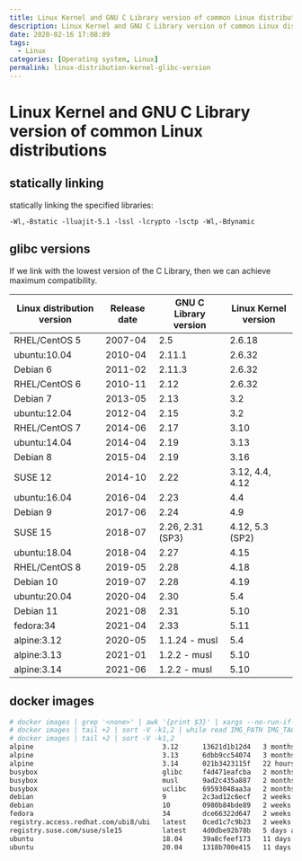 ```yaml
---
title: Linux Kernel and GNU C Library version of common Linux distributions
description: Linux Kernel and GNU C Library version of common Linux distributions
date: 2020-02-16 17:08:09
tags:
  - Linux
categories: [Operating system, Linux]
permalink: linux-distribution-kernel-glibc-version
---
```


# Linux Kernel and GNU C Library version of common Linux distributions

## statically linking

statically linking the specified libraries:

    -Wl,-Bstatic -lluajit-5.1 -lssl -lcrypto -lsctp -Wl,-Bdynamic

## glibc versions

If we link with the lowest version of the C Library, then we can achieve maximum compatibility.

Linux distribution version | Release date   | GNU C Library version | Linux Kernel version
---------------------------|----------------|-----------------------|---------------------
RHEL/CentOS 5              | 2007-04        | 2.5                   | 2.6.18
ubuntu:10.04               | 2010-04        | 2.11.1                | 2.6.32
Debian 6                   | 2011-02        | 2.11.3                | 2.6.32
RHEL/CentOS 6              | 2010-11        | 2.12                  | 2.6.32
Debian 7                   | 2013-05        | 2.13                  | 3.2
ubuntu:12.04               | 2012-04        | 2.15                  | 3.2
RHEL/CentOS 7              | 2014-06        | 2.17                  | 3.10
ubuntu:14.04               | 2014-04        | 2.19                  | 3.13
Debian 8                   | 2015-04        | 2.19                  | 3.16
SUSE 12                    | 2014-10        | 2.22                  | 3.12, 4.4, 4.12
ubuntu:16.04               | 2016-04        | 2.23                  | 4.4
Debian 9                   | 2017-06        | 2.24                  | 4.9
SUSE 15                    | 2018-07        | 2.26, 2.31 (SP3)      | 4.12, 5.3 (SP2)
ubuntu:18.04               | 2018-04        | 2.27                  | 4.15
RHEL/CentOS 8              | 2019-05        | 2.28                  | 4.18
Debian 10                  | 2019-07        | 2.28                  | 4.19
ubuntu:20.04               | 2020-04        | 2.30                  | 5.4
Debian 11                  | 2021-08        | 2.31                  | 5.10
fedora:34                  | 2021-04        | 2.33                  | 5.11
alpine:3.12                | 2020-05        | 1.1.24 - musl         | 5.4
alpine:3.13                | 2021-01        | 1.2.2  - musl         | 5.10
alpine:3.14                | 2021-06        | 1.2.2  - musl         | 5.10

## docker images

```bash
# docker images | grep '<none>' | awk '{print $3}' | xargs --no-run-if-empty docker rmi
# docker images | tail +2 | sort -V -k1,2 | while read IMG_PATH IMG_TAG REST; do date;echo docker pull $IMG_PATH:$IMG_TAG; docker pull $IMG_PATH:$IMG_TAG; echo; done
# docker images | tail +2 | sort -V -k1,2
alpine                                3.12      13621d1b12d4   3 months ago   5.58MB
alpine                                3.13      6dbb9cc54074   3 months ago   5.61MB
alpine                                3.14      021b3423115f   22 hours ago   5.6MB
busybox                               glibc     f4d471eafcba   2 months ago   5.21MB
busybox                               musl      9ad2c435a887   2 months ago   1.43MB
busybox                               uclibc    69593048aa3a   2 months ago   1.24MB
debian                                9         2c3ad12c6ecf   2 weeks ago    101MB
debian                                10        0980b84bde89   2 weeks ago    114MB
fedora                                34        dce66322d647   2 weeks ago    178MB
registry.access.redhat.com/ubi8/ubi   latest    0ced1c7c9b23   2 weeks ago    226MB
registry.suse.com/suse/sle15          latest    4d0dbe92b78b   5 days ago     114MB
ubuntu                                18.04     39a8cfeef173   11 days ago    63.1MB
ubuntu                                20.04     1318b700e415   11 days ago    72.8MB
```
